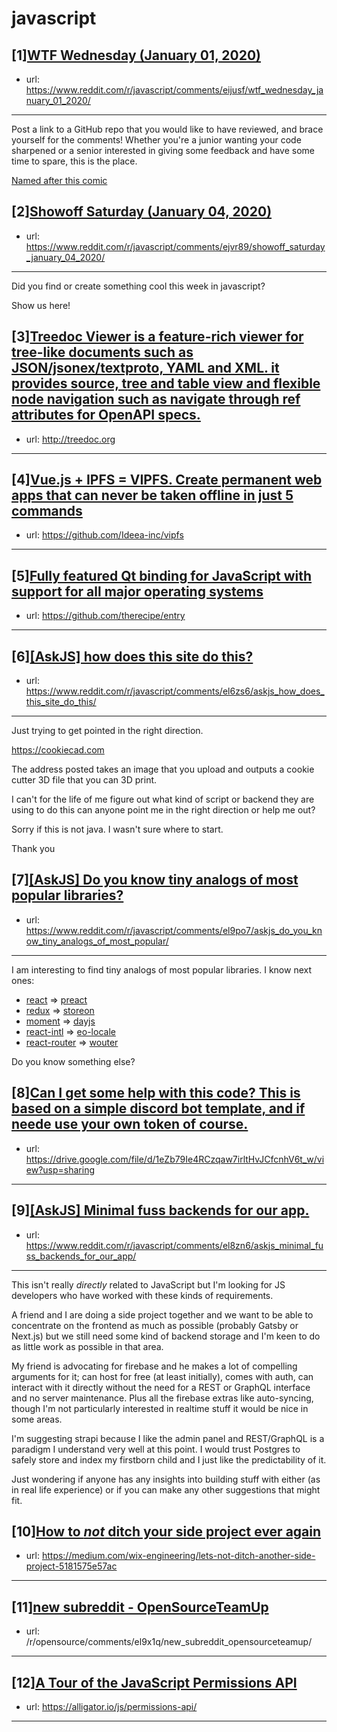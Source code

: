 # javascript
## [1][WTF Wednesday (January 01, 2020)](https://www.reddit.com/r/javascript/comments/eijusf/wtf_wednesday_january_01_2020/)
- url: https://www.reddit.com/r/javascript/comments/eijusf/wtf_wednesday_january_01_2020/
---
Post a link to a GitHub repo that you would like to have reviewed, and brace yourself for the comments!
Whether you're a junior wanting your code sharpened or a senior interested in giving some feedback and have some time to spare, 
this is the place.

[Named after this comic](https://davidwalsh.name/demo/code-review.png)
## [2][Showoff Saturday (January 04, 2020)](https://www.reddit.com/r/javascript/comments/ejvr89/showoff_saturday_january_04_2020/)
- url: https://www.reddit.com/r/javascript/comments/ejvr89/showoff_saturday_january_04_2020/
---
Did you find or create something cool this week in javascript? 

Show us here!
## [3][Treedoc Viewer is a feature-rich viewer for tree-like documents such as JSON/jsonex/textproto, YAML and XML. it provides source, tree and table view and flexible node navigation such as navigate through ref attributes for OpenAPI specs.](https://www.reddit.com/r/javascript/comments/el6bs2/treedoc_viewer_is_a_featurerich_viewer_for/)
- url: http://treedoc.org
---

## [4][Vue.js + IPFS = VIPFS. Create permanent web apps that can never be taken offline in just 5 commands](https://www.reddit.com/r/javascript/comments/ekxrd0/vuejs_ipfs_vipfs_create_permanent_web_apps_that/)
- url: https://github.com/Ideea-inc/vipfs
---

## [5][Fully featured Qt binding for JavaScript with support for all major operating systems](https://www.reddit.com/r/javascript/comments/ekudg1/fully_featured_qt_binding_for_javascript_with/)
- url: https://github.com/therecipe/entry
---

## [6][[AskJS] how does this site do this?](https://www.reddit.com/r/javascript/comments/el6zs6/askjs_how_does_this_site_do_this/)
- url: https://www.reddit.com/r/javascript/comments/el6zs6/askjs_how_does_this_site_do_this/
---
Just trying to get pointed in the right direction.

https://cookiecad.com

The address posted takes an image that you upload and outputs a cookie cutter 3D file that you can 3D print. 

I can't for the life of me figure out what kind of script or backend they are using to do this can anyone point me in the right direction or help me out?

Sorry if this is not java. I wasn't sure where to start. 

Thank you
## [7][[AskJS] Do you know tiny analogs of most popular libraries?](https://www.reddit.com/r/javascript/comments/el9po7/askjs_do_you_know_tiny_analogs_of_most_popular/)
- url: https://www.reddit.com/r/javascript/comments/el9po7/askjs_do_you_know_tiny_analogs_of_most_popular/
---
I am interesting to find tiny analogs of most popular libraries. I know next ones:

* [react](https://github.com/facebook/react) =&gt; [preact](https://github.com/preactjs/preact)
* [redux](https://github.com/reduxjs/redux) =&gt; [storeon](https://github.com/storeon/storeon)
* [moment](https://github.com/moment/moment) =&gt; [dayjs](https://github.com/iamkun/dayjs)
* [react-intl](https://github.com/formatjs/react-intl) =&gt; [eo-locale](https://github.com/ibitcy/eo-locale)
* [react-router](https://github.com/ReactTraining/react-router) =&gt; [wouter](https://github.com/molefrog/wouter)

Do you know something else?
## [8][Can I get some help with this code? This is based on a simple discord bot template, and if neede use your own token of course.](https://www.reddit.com/r/javascript/comments/elbetz/can_i_get_some_help_with_this_code_this_is_based/)
- url: https://drive.google.com/file/d/1eZb79Ie4RCzqaw7irltHvJCfcnhV6t_w/view?usp=sharing
---

## [9][[AskJS] Minimal fuss backends for our app.](https://www.reddit.com/r/javascript/comments/el8zn6/askjs_minimal_fuss_backends_for_our_app/)
- url: https://www.reddit.com/r/javascript/comments/el8zn6/askjs_minimal_fuss_backends_for_our_app/
---
This isn't really *directly* related to JavaScript but I'm looking for JS developers who have worked with these kinds of requirements.

A friend and I are doing a side project together and we want to be able to concentrate on the frontend as much as possible (probably Gatsby or Next.js) but we still need some kind of backend storage and I'm keen to do as little work as possible in that area.

My friend is advocating for firebase and he makes a lot of compelling arguments for it; can host for free (at least initially), comes with auth, can interact with it directly without the need for a REST or GraphQL interface and no server maintenance. Plus all the firebase extras like auto-syncing, though I'm not particularly interested in realtime stuff it would be nice in some areas.

I'm suggesting strapi because I like the admin panel and REST/GraphQL is a paradigm I understand very well at this point. I would trust Postgres to safely store and index my firstborn child and I just like the predictability of it.

Just wondering if anyone has any insights into building stuff with either (as in real life experience) or if you can make any other suggestions that might fit.
## [10][How to *not* ditch your side project ever again](https://www.reddit.com/r/javascript/comments/elax7q/how_to_not_ditch_your_side_project_ever_again/)
- url: https://medium.com/wix-engineering/lets-not-ditch-another-side-project-5181575e57ac
---

## [11][new subreddit - OpenSourceTeamUp](https://www.reddit.com/r/javascript/comments/elatcy/new_subreddit_opensourceteamup/)
- url: /r/opensource/comments/el9x1q/new_subreddit_opensourceteamup/
---

## [12][A Tour of the JavaScript Permissions API](https://www.reddit.com/r/javascript/comments/ekz8w7/a_tour_of_the_javascript_permissions_api/)
- url: https://alligator.io/js/permissions-api/
---

